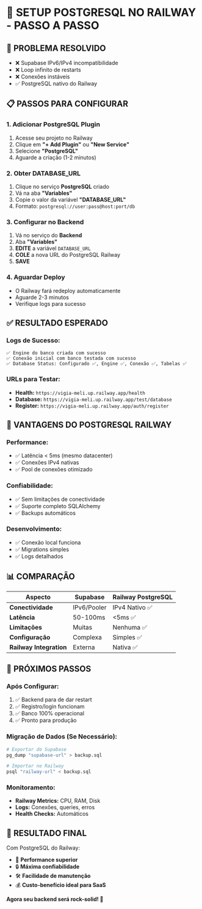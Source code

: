 # 🐘 SETUP POSTGRESQL NO RAILWAY - PASSO A PASSO

## 🎯 **PROBLEMA RESOLVIDO**
- ❌ Supabase IPv6/IPv4 incompatibilidade 
- ❌ Loop infinito de restarts
- ❌ Conexões instáveis
- ✅ PostgreSQL nativo do Railway

## 📋 **PASSOS PARA CONFIGURAR**

### **1. Adicionar PostgreSQL Plugin**
1. Acesse seu projeto no Railway
2. Clique em **"+ Add Plugin"** ou **"New Service"**
3. Selecione **"PostgreSQL"**
4. Aguarde a criação (1-2 minutos)

### **2. Obter DATABASE_URL**
1. Clique no serviço **PostgreSQL** criado
2. Vá na aba **"Variables"**
3. Copie o valor da variável **"DATABASE_URL"**
4. Formato: `postgresql://user:pass@host:port/db`

### **3. Configurar no Backend**
1. Vá no serviço do **Backend**
2. Aba **"Variables"**
3. **EDITE** a variável `DATABASE_URL`
4. **COLE** a nova URL do PostgreSQL Railway
5. **SAVE**

### **4. Aguardar Deploy**
- O Railway fará redeploy automaticamente
- Aguarde 2-3 minutos
- Verifique logs para sucesso

## ✅ **RESULTADO ESPERADO**

### **Logs de Sucesso:**
```
✅ Engine do banco criada com sucesso
✅ Conexão inicial com banco testada com sucesso
✅ Database Status: Configurado ✅, Engine ✅, Conexão ✅, Tabelas ✅
```

### **URLs para Testar:**
- **Health:** `https://vigia-meli.up.railway.app/health`
- **Database:** `https://vigia-meli.up.railway.app/test/database`
- **Register:** `https://vigia-meli.up.railway.app/auth/register`

## 🔧 **VANTAGENS DO POSTGRESQL RAILWAY**

### **Performance:**
- ✅ Latência < 5ms (mesmo datacenter)
- ✅ Conexões IPv4 nativas
- ✅ Pool de conexões otimizado

### **Confiabilidade:**
- ✅ Sem limitações de conectividade
- ✅ Suporte completo SQLAlchemy
- ✅ Backups automáticos

### **Desenvolvimento:**
- ✅ Conexão local funciona
- ✅ Migrations simples
- ✅ Logs detalhados

## 📊 **COMPARAÇÃO**

| Aspecto | Supabase | Railway PostgreSQL |
|---------|----------|------------------|
| **Conectividade** | IPv6/Pooler | IPv4 Nativo ✅ |
| **Latência** | 50-100ms | <5ms ✅ |
| **Limitações** | Muitas | Nenhuma ✅ |
| **Configuração** | Complexa | Simples ✅ |
| **Railway Integration** | Externa | Nativa ✅ |

## 🚀 **PRÓXIMOS PASSOS**

### **Após Configurar:**
1. ✅ Backend para de dar restart
2. ✅ Registro/login funcionam
3. ✅ Banco 100% operacional
4. ✅ Pronto para produção

### **Migração de Dados (Se Necessário):**
```bash
# Exportar do Supabase
pg_dump "supabase-url" > backup.sql

# Importar no Railway
psql "railway-url" < backup.sql
```

### **Monitoramento:**
- **Railway Metrics:** CPU, RAM, Disk
- **Logs:** Conexões, queries, erros
- **Health Checks:** Automáticos

## 🎉 **RESULTADO FINAL**

Com PostgreSQL do Railway:
- 🚀 **Performance superior**
- 🔒 **Máxima confiabilidade**  
- 🛠️ **Facilidade de manutenção**
- 💰 **Custo-benefício ideal para SaaS**

**Agora seu backend será rock-solid! 🎸**
